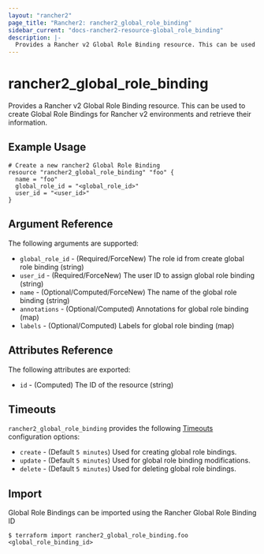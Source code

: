 ```yaml
---
layout: "rancher2"
page_title: "Rancher2: rancher2_global_role_binding"
sidebar_current: "docs-rancher2-resource-global_role_binding"
description: |-
  Provides a Rancher v2 Global Role Binding resource. This can be used to create Global Role Bindings for Rancher v2 environments and retrieve their information.
---
```


# rancher2\_global\_role\_binding

Provides a Rancher v2 Global Role Binding resource. This can be used to create Global Role Bindings for Rancher v2 environments and retrieve their information.

## Example Usage

```hcl
# Create a new rancher2 Global Role Binding
resource "rancher2_global_role_binding" "foo" {
  name = "foo"
  global_role_id = "<global_role_id>"
  user_id = "<user_id>"
}
```

## Argument Reference

The following arguments are supported:

* `global_role_id` - (Required/ForceNew) The role id from create global role binding (string)
* `user_id` - (Required/ForceNew) The user ID to assign global role binding (string)
* `name` - (Optional/Computed/ForceNew) The name of the global role binding (string)
* `annotations` - (Optional/Computed) Annotations for global role binding (map)
* `labels` - (Optional/Computed) Labels for global role binding (map)


## Attributes Reference

The following attributes are exported:

* `id` - (Computed) The ID of the resource (string)

## Timeouts

`rancher2_global_role_binding` provides the following
[Timeouts](https://www.terraform.io/docs/configuration/resources.html#operation-timeouts) configuration options:

- `create` - (Default `5 minutes`) Used for creating global role bindings.
- `update` - (Default `5 minutes`) Used for global role binding modifications.
- `delete` - (Default `5 minutes`) Used for deleting global role bindings.

## Import

Global Role Bindings can be imported using the Rancher Global Role Binding ID

```
$ terraform import rancher2_global_role_binding.foo <global_role_binding_id>
```

